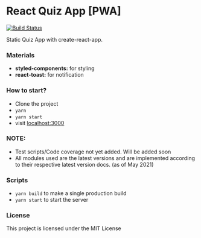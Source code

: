 # React Quiz App [PWA]
[![Build Status](https://travis-ci.com/saimonazad/React-Quiz-App.svg?branch=main)](https://travis-ci.com/saimonazad/React-Quiz-App)

Static Quiz App with create-react-app.


### Materials

* **styled-components:** for styling 
* **react-toast:** for notification

### How to start?

* Clone the project
* `yarn`
* `yarn start`
* visit [localhost:3000](http://127.0.0.1:3000)

### NOTE:

* Test scripts/Code coverage not yet added. Will be added soon
* All modules used are the latest versions and are implemented according to their respective latest version docs. (as of May 2021)

### Scripts

* `yarn build` to make a single production build
* `yarn start` to start the server


### License

This project is licensed under the MIT License
